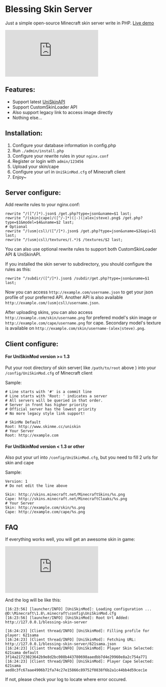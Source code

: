 # Blessing Skin Server

Just a simple open-source Minecraft skin server write in PHP. [Live demo](https://work.prinzeugen.net/blessing-skin-server/)

![screenshot](https://img.prinzeugen.net/image.php?di=FIQD)

Features:
-----------

- Support latest [UniSkinAPI](https://github.com/RecursiveG/UniSkinServer/blob/master/doc/UniSkinAPI_zh-CN.md)
- Support CustomSkinLoader API
- Also support legacy link to access image directly
- Nothing else...

Installation:
-----------

1. Configure your database information in config.php
2. Run `./admin/install.php`
3. Configure your rewrite rules in your `nginx.conf`
3. Register or login with `admin/123456`
4. Upload your skin/cape
5. Configure your url in `UniSkinMod.cfg` of Minecraft client
6. Enjoy~

Server configure:
------------

Add rewrite rules to your nginx.conf:

```
rewrite ^/([^/]*).json$ /get.php?type=json&uname=$1 last;
rewrite ^/(skin|cape)/([^/-]*)(|-)(|alex|steve).png$ /get.php?type=$1&model=$4&uname=$2 last;
# Optional
rewrite ^/(usm|csl)/([^/]*).json$ /get.php?type=json&uname=$2&api=$1 last;
rewrite ^/(usm|csl)/textures/(.*)$ /textures/$2 last;
```
You can also use optional rewrite rules to support both CustomSkinLoader API & UniSkinAPI.

If you installed the skin server to subdirectory, you should configure the rules as this:

```
rewrite ^/subdir/([^/]*).json$ /subdir/get.php?type=json&uname=$1 last;
```

Now you can access `http://example.com/username.json` to get your json profile of your preferred API. Another API is also available `http://example.com/(usm|csl)/username.json`.

After uploading skins, you can also access `http://example.com/skin/username.png` for prefered model's skin image or `http://example.com/cape/username.png` for cape. Secondary model's texture is available on `http://example.com/skin/username-(alex|steve).png`.

Client configure:
------------

#### For UniSkinMod version >= 1.3

Put your root directory of skin server( like `/path/to/root` above ) into your `/config/UniSkinMod.cfg` of Minecraft client

Sample:

```
# Line starts with '#' is a commit line
# Line starts with 'Root: ' indicates a server
# All servers will be queried in that order.
# Server in front has higher priority
# Official server has the lowest priority
# No more legacy style link support!

# SkinMe Default
Root: http://www.skinme.cc/uniskin
# Your Server
Root: http://example.com
```

#### For UniSkinMod version < 1.3 or other

Also put your url into `/config/UniSkinMod.cfg`, but you need to fill 2 urls for skin and cape

Sample:

```
Version: 1
# Do not edit the line above

Skin: http://skins.minecraft.net/MinecraftSkins/%s.png
Cape: http://skins.minecraft.net/MinecraftCloaks/%s.png
# Your Server
Skin: http://example.com/skin/%s.png
Cape: http://example.com/cape/%s.png
```

FAQ
------------

If everything works well, you will get an awesome skin in game:

![screenshot2](https://img.prinzeugen.net/image.php?di=EV1E)

And the log will be like this:

```
[16:23:56] [launcher/INFO] [UniSkinMod]: Loading configuration ... @D:\Minecraft\1.8\.minecraft\config\UniSkinMod.cfg
[16:23:56] [launcher/INFO] [UniSkinMod]: Root Url Added: http://127.0.0.1/blessing-skin-server

[16:24:23] [Client thread/INFO] [UniSkinMod]: Filling profile for player: 621sama
[16:24:23] [Client thread/INFO] [UniSkinMod]: Fetching URL: http://127.0.0.1/blessing-skin-server/621sama.json
[16:24:23] [Client thread/INFO] [UniSkinMod]: Player Skin Selected: 621sama default 3f14a21723023642b9e8d2bc008b443780698aaedbb7d4e29960e8a2c754a771
[16:24:23] [Client thread/INFO] [UniSkinMod]: Player Cape Selected: 621sama aed8c3fc67aae4906b72fa74c27e15866c89752f0838f6b2a1c44bb4d59cec1e
```

If not, please check your log to locate where error occured.
